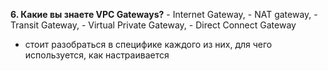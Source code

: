**6. Какие вы знаете VPC Gateways?** 
    - Internet Gateway, 
    - NAT gateway, 
    - Transit Gateway, 
    - Virtual Private Gateway, 
    - Direct Connect Gateway 
- стоит разобраться в специфике каждого из них, для чего используется, как настраивается


